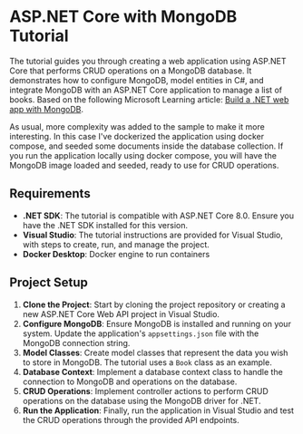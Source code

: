 # ASP.NET Core with MongoDB Tutorial

The tutorial guides you through creating a web application using ASP.NET Core that performs CRUD operations on a MongoDB database. It demonstrates how to configure MongoDB, model entities in C#, and integrate MongoDB with an ASP.NET Core application to manage a list of books. Based on the following Microsoft Learning article: [Build a .NET web app with MongoDB](https://learn.microsoft.com/en-us/aspnet/core/tutorials/first-mongo-app?view=aspnetcore-8.0&tabs=visual-studio).

As usual, more complexity was added to the sample to make it more interesting. In this case I've dockerized the application using docker compose, and seeded some documents inside the database collection.
If you run the application locally using docker compose, you will have the MongoDB image loaded and seeded, ready to use for CRUD operations.


## Requirements

- **.NET SDK**: The tutorial is compatible with ASP.NET Core 8.0. Ensure you have the .NET SDK installed for this version.
- **Visual Studio**: The tutorial instructions are provided for Visual Studio, with steps to create, run, and manage the project.
- **Docker Desktop**: Docker engine to run containers

## Project Setup

1. **Clone the Project**: Start by cloning the project repository or creating a new ASP.NET Core Web API project in Visual Studio.
2. **Configure MongoDB**: Ensure MongoDB is installed and running on your system. Update the application's `appsettings.json` file with the MongoDB connection string.
3. **Model Classes**: Create model classes that represent the data you wish to store in MongoDB. The tutorial uses a `Book` class as an example.
4. **Database Context**: Implement a database context class to handle the connection to MongoDB and operations on the database.
5. **CRUD Operations**: Implement controller actions to perform CRUD operations on the database using the MongoDB driver for .NET.
6. **Run the Application**: Finally, run the application in Visual Studio and test the CRUD operations through the provided API endpoints.
